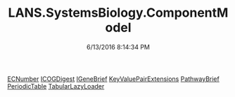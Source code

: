 ﻿---
title: LANS.SystemsBiology.ComponentModel
date: 6/13/2016 8:14:34 PM
---

[ECNumber](T-LANS.SystemsBiology.ComponentModel.ECNumber.html)
[ICOGDigest](T-LANS.SystemsBiology.ComponentModel.ICOGDigest.html)
[IGeneBrief](T-LANS.SystemsBiology.ComponentModel.IGeneBrief.html)
[KeyValuePairExtensions](T-LANS.SystemsBiology.ComponentModel.KeyValuePairExtensions.html)
[PathwayBrief](T-LANS.SystemsBiology.ComponentModel.PathwayBrief.html)
[PeriodicTable](T-LANS.SystemsBiology.ComponentModel.PeriodicTable.html)
[TabularLazyLoader](T-LANS.SystemsBiology.ComponentModel.TabularLazyLoader.html)
